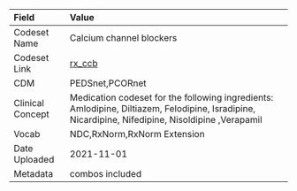 |Field            |Value                                                                                                                                            |
|:----------------|:------------------------------------------------------------------------------------------------------------------------------------------------|
|Codeset Name     |Calcium channel blockers                                                                                                                         |
|Codeset Link     |[rx_ccb](https://github.com/PEDSnet/Variable-Dictionary/blob/main/drug/rx_ccb.csv)                                                               |
|CDM              |PEDSnet,PCORnet                                                                                                                                  |
|Clinical Concept |Medication codeset for the following ingredients: Amlodipine, Diltiazem, Felodipine, Isradipine, Nicardipine, Nifedipine, Nisoldipine ,Verapamil |
|Vocab            |NDC,RxNorm,RxNorm Extension                                                                                                                      |
|Date Uploaded    |2021-11-01                                                                                                                                       |
|Metadata         |combos included                                                                                                                                  |
